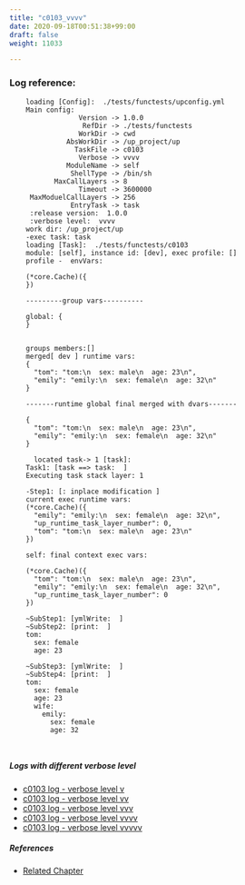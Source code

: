 ```yaml
---
title: "c0103_vvvv"
date: 2020-09-18T00:51:38+99:00
draft: false
weight: 11033

---
```


### Log reference: <no value>

```
    loading [Config]:  ./tests/functests/upconfig.yml
    Main config:
                 Version -> 1.0.0
                  RefDir -> ./tests/functests
                 WorkDir -> cwd
              AbsWorkDir -> /up_project/up
                TaskFile -> c0103
                 Verbose -> vvvv
              ModuleName -> self
               ShellType -> /bin/sh
           MaxCallLayers -> 8
                 Timeout -> 3600000
     MaxModuelCallLayers -> 256
               EntryTask -> task
     :release version:  1.0.0
     :verbose level:  vvvv
    work dir: /up_project/up
    -exec task: task
    loading [Task]:  ./tests/functests/c0103
    module: [self], instance id: [dev], exec profile: []
    profile -  envVars:
    
    (*core.Cache)({
    })
    
    ---------group vars----------
    
    global: {
    }
    
    
    groups members:[]
    merged[ dev ] runtime vars:
    {
      "tom": "tom:\n  sex: male\n  age: 23\n",
      "emily": "emily:\n  sex: female\n  age: 32\n"
    }
    
    -------runtime global final merged with dvars-------
    
    {
      "tom": "tom:\n  sex: male\n  age: 23\n",
      "emily": "emily:\n  sex: female\n  age: 32\n"
    }
    
      located task-> 1 [task]: 
    Task1: [task ==> task:  ]
    Executing task stack layer: 1
    
    -Step1: [: inplace modification ]
    current exec runtime vars:
    (*core.Cache)({
      "emily": "emily:\n  sex: female\n  age: 32\n",
      "up_runtime_task_layer_number": 0,
      "tom": "tom:\n  sex: male\n  age: 23\n"
    })
    
    self: final context exec vars:
    
    (*core.Cache)({
      "tom": "tom:\n  sex: male\n  age: 23\n",
      "emily": "emily:\n  sex: female\n  age: 32\n",
      "up_runtime_task_layer_number": 0
    })
    
    ~SubStep1: [ymlWrite:  ]
    ~SubStep2: [print:  ]
    tom:
      sex: female
      age: 23
    
    ~SubStep3: [ymlWrite:  ]
    ~SubStep4: [print:  ]
    tom:
      sex: female
      age: 23
      wife:
        emily:
          sex: female
          age: 32
    
    
```

##### Logs with different verbose level
* [c0103 log - verbose level v](../../logs/c0103_v)
* [c0103 log - verbose level vv](../../logs/c0103_vv)
* [c0103 log - verbose level vvv](../../logs/c0103_vvv)
* [c0103 log - verbose level vvvv](../../logs/c0103_vvvv)
* [c0103 log - verbose level vvvvv](../../logs/c0103_vvvvv)

##### References
* [Related Chapter](../../cmd-func/c0103)
